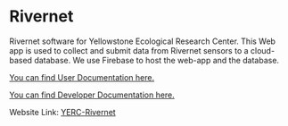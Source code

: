# Rivernet
 Rivernet software for Yellowstone Ecological Research Center. This Web app is used to collect and submit data from Rivernet sensors to a cloud-based database. We use Firebase to host the web-app and the database. 

[You can find User Documentation here.](/Doc/UserDocumentation.md)

[You can find Developer Documentation here.](/Doc/DeveloperDocumentation.md)

Website Link: [YERC-Rivernet](https://yerc-rivernet.firebaseapp.com/)
